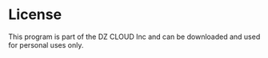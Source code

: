 # License
This program is part of the DZ CLOUD Inc and can be downloaded and used for personal uses only.
